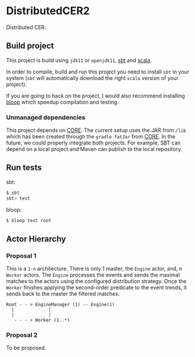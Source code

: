 # DistributedCER2

Distributed CER.

## Build project

This project is build using `jdk11` or `openjdk11`, [sbt](https://www.scala-sbt.org/index.html) and [scala](https://scala-lang.org/). 

In order to compile, build and run this project you need to install `sbt` in your system (`sbt` will automatically download the right `scala` version of your project).

If you are going to hack on the project, I would also recommend installing [bloop](https://scalacenter.github.io/bloop) which speedup compilation and testing.

### Unmanaged dependencies

This project depends on [CORE](https://github.com/dtim-upc/CORE). 
The current setup uses the JAR from `/lib` which has been created through the `gradle fatJar` from [CORE](https://github.com/dtim-upc/CORE).
In the future, we could properly integrate both projects. For example, SBT can depend on a local project and Maven can publish to the local repository.

## Run tests

sbt:

``` sh
$ sbt
sbt> test
```

bloop:

``` sh
$ bloop test root
```

## Actor Hierarchy

### Proposal 1

This is a `1-n` architecture. 
There is only 1 master, the `Engine` actor, and, n `Worker` actors.
The `Engine` processes the events and sends the maximal matches to the actors using the configured distribution strategy.
Once the `Worker` finishes applying the second-order predicate to the event trends, it sends back to the master the filtered matches.

```
Root - - > EngineManager (1) -- Engine(1)
  |             |
  |             |
   - - - > Worker (1..*)
```

### Proposal 2

To be proposed.

